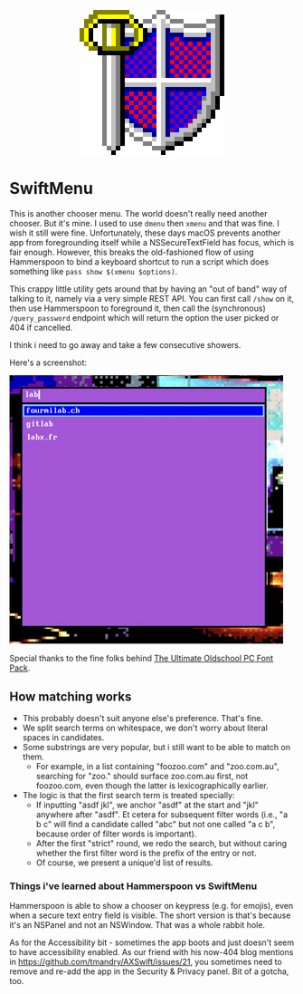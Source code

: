 <p align="center">
  <img src="SwiftMenu/Assets.xcassets/AppIcon.appiconset/appicon-256.png" alt="SwiftMenu icon" />
</p>

# SwiftMenu

This is another chooser menu.  The world doesn't really need another chooser.  But it's mine.  I
used to use `dmenu` then `xmenu` and that was fine.  I wish it still were fine.  Unfortunately,
these days macOS prevents another app from foregrounding itself while a NSSecureTextField has focus,
which is fair enough.  However, this breaks the old-fashioned flow of using Hammerspoon to bind a
keyboard shortcut to run a script which does something like `pass show $(xmenu $options)`.

This crappy little utility gets around that by having an "out of band" way of talking to it, namely
via a very simple REST API.  You can first call `/show` on it, then use Hammerspoon to foreground
it, then call the (synchronous) `/query_password` endpoint which will return the option the user
picked or 404 if cancelled.

I think i need to go away and take a few consecutive showers.

Here's a screenshot:

<img src="/img/screenshot.png" alt="A screenshot of the SwiftMenu window" width="484" />

Special thanks to the fine folks behind [The Ultimate Oldschool PC Font Pack](https://int10h.org/oldschool-pc-fonts/readme).

## How matching works

* This probably doesn't suit anyone else's preference.  That's fine.
* We split search terms on whitespace, we don't worry about literal spaces in candidates.
* Some substrings are very popular, but i still want to be able to match on them.
    * For example, in a list containing "foozoo.com" and "zoo.com.au", searching for "zoo." should
      surface zoo.com.au first, not foozoo.com, even though the latter is lexicographically earlier.
* The logic is that the first search term is treated specially:
    * If inputting "asdf jkl", we anchor "asdf" at the start and "jkl" anywhere after "asdf".  Et
      cetera for subsequent filter words (i.e., "a b c" will find a candidate called "abc" but not
      one called "a c b", because order of filter words is important).
    * After the first "strict" round, we redo the search, but without caring whether the first filter word is the prefix of the
      entry or not.
    * Of course, we present a unique'd list of results.

### Things i've learned about Hammerspoon vs SwiftMenu

Hammerspoon is able to show a chooser on keypress (e.g. for emojis), even when a secure text entry
field is visible.  The short version is that's because it's an NSPanel and not an NSWindow.  That
was a whole rabbit hole.

As for the Accessibility bit - sometimes the app boots and just doesn't seem to have accessibility
enabled.  As our friend with his now-404 blog mentions in
https://github.com/tmandry/AXSwift/issues/21, you sometimes need to remove and re-add the app in the
Security & Privacy panel.  Bit of a gotcha, too.
